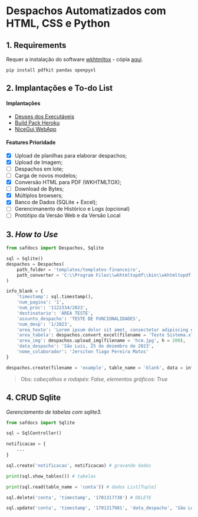 # Despachos Automatizados com HTML, CSS e Python

## 1. Requirements

Requer a instalação do software [wkhtmltox](https://wkhtmltopdf.org/) - cópia [aqui](utils/).

```
pip install pdfkit pandas openpyxl
```

## 2. Implantações e To-do List

#### Implantações

- [Deuses dos Executáveis](https://github.com/orgs/pyinstaller/discussions/7100)
- [Build Pack Heroku](https://elements.heroku.com/buildpacks/rohandebroy/heroku-buildpack-wkhtmltopdf)
- [NiceGui WebApp](https://github.com/zauberzeug/nicegui)

#### Features Prioridade

- [x] Upload de planilhas para elaborar despachos;
- [x] Upload de Imagem;
- [ ] Despachos em lote;
- [ ] Carga de novos modelos;
- [x] Conversão HTML para PDF (WKHTMLTOX);
- [ ] Download de Bytes;
- [x] Múltiplos browsers;
- [x] Banco de Dados (SQLite + Excel);
- [ ] Gerencimanento de Histórico e Logs (opcional)
- [ ] Protótipo da Versão Web e da Versão Local

## 3. _How to Use_

```python
from safdocs import Despachos, Sqlite

sql = Sqlite()
despachos = Despachos(
    path_folder = 'templates/templates-financeiro', 
    path_converter = 'C:\\Program Files\\wkhtmltopdf\\bin\\wkhtmltopdf.exe'
)

info_blank = {
    'timestamp': sql.timestamp(),
    'num_pagina': '1',
    'num_proc': '1122334/2023', 
    'destinatario': 'ÁREA TESTE', 
    'assunto_despacho': 'TESTE DE FUNCIONALIDADES', 
    'num_desp': '1/2023', 
    'area_texto': 'Lorem ipsum dolor sit amet, consectetur adipiscing elit. Etiam eget ligula eu lectus lobortis condimentum. Aliquam nonummy auctor massa. Pellentesque habitant morbi tristique senectus et netus et malesuada fames ac turpis egestas. Nulla at risus. Quisque purus magna, auctor et, sagittis ac, posuere eu, lectus. Nam mattis, felis ut adipiscing.',
    'area_tabela': despachos.convert_excel(filename = 'Teste Sistema.xlsx'),
    'area_img': despachos.upload_img(filename = 'hcm.jpg', h = 200),
    'data_despacho': 'São Luís, 25 de dezembro de 2023',
    'nome_colaborador': 'Jersiton Tiago Pereira Matos'
}

despachos.create(filename = 'example', table_name = 'blank', data = info_blank)
```

> Obs: _cabeçalhos e rodapés: False, elementos gráficos: True_

## 4. CRUD Sqlite

_Gerenciamento de tabelas com sqlite3._

```python
from safdocs import Sqlite

sql = SqlController()

notificacao = {
    ...
}

sql.create('notificacao', notificacao) # gravando dados

print(sql.show_tables()) # tabelas 

print(sql.read(table_name = 'conta')) # dados List[Tuple]

sql.delete('conta', 'timestamp', '1701317738') # DELETE

sql.update('conta', 'timestamp', '1701317981', 'data_despacho', 'São Luís (MA), 25 de dezembro de 2023') # UPDATE

```